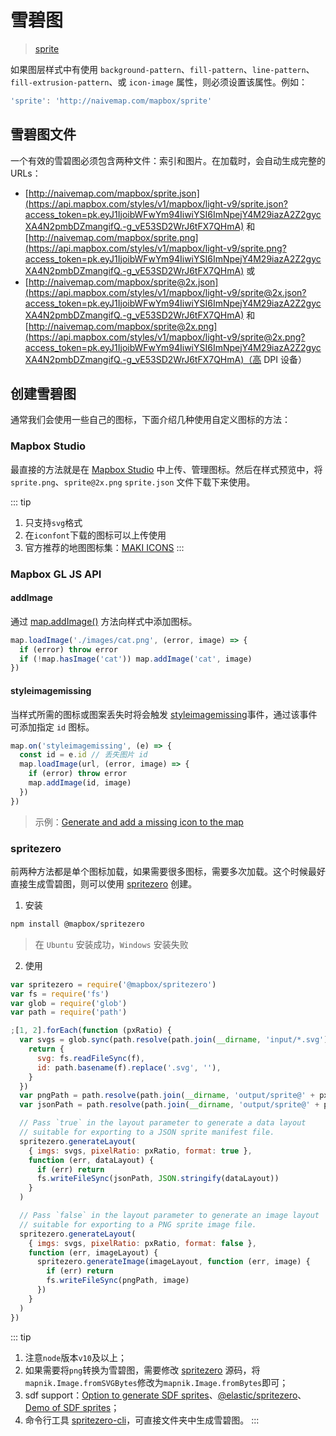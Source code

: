 # 雪碧图

> [sprite](https://docs.mapbox.com/mapbox-gl-js/style-spec/sprite/)

如果图层样式中有使用 `background-pattern`、`fill-pattern`、`line-pattern`、`fill-extrusion-pattern`、或 `icon-image` 属性，则必须设置该属性。例如：

```js
'sprite': 'http://naivemap.com/mapbox/sprite'
```

## 雪碧图文件

一个有效的雪碧图必须包含两种文件：索引和图片。在加载时，会自动生成完整的 URLs：

- [http://naivemap.com/mapbox/sprite.json](https://api.mapbox.com/styles/v1/mapbox/light-v9/sprite.json?access_token=pk.eyJ1IjoibWFwYm94IiwiYSI6ImNpejY4M29iazA2Z2gycXA4N2pmbDZmangifQ.-g_vE53SD2WrJ6tFX7QHmA) 和 [http://naivemap.com/mapbox/sprite.png](https://api.mapbox.com/styles/v1/mapbox/light-v9/sprite.png?access_token=pk.eyJ1IjoibWFwYm94IiwiYSI6ImNpejY4M29iazA2Z2gycXA4N2pmbDZmangifQ.-g_vE53SD2WrJ6tFX7QHmA) 或
- [http://naivemap.com/mapbox/sprite@2x.json](https://api.mapbox.com/styles/v1/mapbox/light-v9/sprite@2x.json?access_token=pk.eyJ1IjoibWFwYm94IiwiYSI6ImNpejY4M29iazA2Z2gycXA4N2pmbDZmangifQ.-g_vE53SD2WrJ6tFX7QHmA) 和 [http://naivemap.com/mapbox/sprite@2x.png](https://api.mapbox.com/styles/v1/mapbox/light-v9/sprite@2x.png?access_token=pk.eyJ1IjoibWFwYm94IiwiYSI6ImNpejY4M29iazA2Z2gycXA4N2pmbDZmangifQ.-g_vE53SD2WrJ6tFX7QHmA)（高 DPI 设备）

## 创建雪碧图

通常我们会使用一些自己的图标，下面介绍几种使用自定义图标的方法：

### Mapbox Studio

最直接的方法就是在 [Mapbox Studio](https://studio.mapbox.com/) 中上传、管理图标。然后在样式预览中，将 `sprite.png`、`sprite@2x.png` `sprite.json` 文件下载下来使用。

::: tip
1. 只支持`svg`格式
2. 在`iconfont`下载的图标可以上传使用
3. 官方推荐的地图图标集：[MAKI ICONS](https://labs.mapbox.com/maki-icons/)
:::

### Mapbox GL JS API

#### addImage

通过 [map.addImage()](https://docs.mapbox.com/mapbox-gl-js/api/#map#addimage) 方法向样式中添加图标。

```js
map.loadImage('./images/cat.png', (error, image) => {
  if (error) throw error
  if (!map.hasImage('cat')) map.addImage('cat', image)
})
```

#### styleimagemissing

当样式所需的图标或图案丢失时将会触发 [styleimagemissing](https://docs.mapbox.com/mapbox-gl-js/api/#map.event:styleimagemissing)事件，通过该事件可添加指定 `id` 图标。

```js
map.on('styleimagemissing', (e) => {
  const id = e.id // 丢失图片 id
  map.loadImage(url, (error, image) => {
    if (error) throw error
    map.addImage(id, image)
  })
})
```

> 示例：[Generate and add a missing icon to the map](https://docs.mapbox.com/mapbox-gl-js/example/add-image-missing-generated/)

### spritezero

前两种方法都是单个图标加载，如果需要很多图标，需要多次加载。这个时候最好直接生成雪碧图，则可以使用 [spritezero](https://github.com/mapbox/spritezero) 创建。

1. 安装

```bash
npm install @mapbox/spritezero
```

> 在 `Ubuntu` 安装成功，`Windows` 安装失败

2. 使用

```js
var spritezero = require('@mapbox/spritezero')
var fs = require('fs')
var glob = require('glob')
var path = require('path')

;[1, 2].forEach(function (pxRatio) {
  var svgs = glob.sync(path.resolve(path.join(__dirname, 'input/*.svg'))).map(function (f) {
    return {
      svg: fs.readFileSync(f),
      id: path.basename(f).replace('.svg', ''),
    }
  })
  var pngPath = path.resolve(path.join(__dirname, 'output/sprite@' + pxRatio + '.png'))
  var jsonPath = path.resolve(path.join(__dirname, 'output/sprite@' + pxRatio + '.json'))

  // Pass `true` in the layout parameter to generate a data layout
  // suitable for exporting to a JSON sprite manifest file.
  spritezero.generateLayout(
    { imgs: svgs, pixelRatio: pxRatio, format: true },
    function (err, dataLayout) {
      if (err) return
      fs.writeFileSync(jsonPath, JSON.stringify(dataLayout))
    }
  )

  // Pass `false` in the layout parameter to generate an image layout
  // suitable for exporting to a PNG sprite image file.
  spritezero.generateLayout(
    { imgs: svgs, pixelRatio: pxRatio, format: false },
    function (err, imageLayout) {
      spritezero.generateImage(imageLayout, function (err, image) {
        if (err) return
        fs.writeFileSync(pngPath, image)
      })
    }
  )
})
```

::: tip
1. 注意`node`版本`v10`及以上；
2. 如果需要将`png`转换为雪碧图，需要修改 [spritezero](https://github.com/mapbox/spritezero/blob/main/lib/generate.js#L124) 源码，将`mapnik.Image.fromSVGBytes`修改为`mapnik.Image.fromBytes`即可；
3. sdf support：[Option to generate SDF sprites](https://github.com/mapbox/spritezero/pull/66)、[@elastic/spritezero](https://github.com/elastic/spritezero)、[Demo of SDF sprites](http://www.npeihl.com/maki-sdf-sprites/)；
4. 命令行工具 [spritezero-cli](https://github.com/mapbox/spritezero-cli)，可直接文件夹中生成雪碧图。
:::
